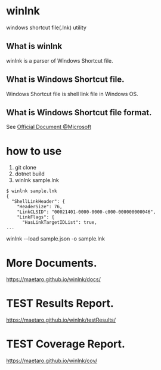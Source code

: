 # winlnk

windows shortcut file(.lnk) utility

## What is winlnk

winlnk is a parser of Windows Shortcut file.

## What is Windows Shortcut file.

Windows Shortcut file is shell link file in Windows OS.

## What is Windows Shortcut file format.

See [Official Document @Microsoft](https://learn.microsoft.com/en-us/openspecs/windows_protocols/ms-shllink/16cb4ca1-9339-4d0c-a68d-bf1d6cc0f943)

# how to use

1. git clone
1. dotnet build
1. winlnk sample.lnk

```shell
$ winlnk sample.lnk
{
  "ShellLinkHeader": {
    "HeaderSize": 76,
    "LinkCLSID": "00021401-0000-0000-c000-000000000046",
    "LinkFlags": {
      "HasLinkTargetIDList": true,
...
```

winlnk --load sample.json -o sample.lnk

# More Documents.

https://maetaro.github.io/winlnk/docs/

# TEST Results Report.

https://maetaro.github.io/winlnk/testResults/

# TEST Coverage Report.

https://maetaro.github.io/winlnk/cov/

